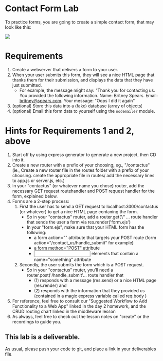 # Contact Form Lab

To practice forms, you are going to create a simple contact form, that may look like this:

<img src="https://hackernoon.com/hn-images/0*ZAyh1wiEdgL6tzlB.png" >

# Requirements

1. Create a webserver that delivers a form to your user.
2. When your user submits this form, they will see a nice HTML page that thanks them for their submission, and displays the data that they have just submitted.
    - For example, the message might say: "Thank you for contacting us. You provided the following information. Name: Britney Spears. Email: britney@spears.com. Your message: "Oops I did it again"
3. (optional) Store this data into a (fake) database (array of objects)
4. (optional) Email this form data to yourself using the ```nodemailer``` module.

# Hints for Requirements 1 and 2, above

1. Start off by using express generator to generate a new project, then CD into it.
2. Create a new router with a prefix of your choosing, eg., "/contactus" (ie., Create a new router file in the routes folder with a prefix of your choosing. create the appropriate file in routes/ add the necessary lines to app.js or server.js, etc.)
3. In your "contactus" (or whatever name you chose) router, add the necessary GET request routehandler and POST request handler for the form, explained below.
4. Forms are a 2-step process:
    1. First the user has to send a GET request to localhost:3000/contactus (or whatever) to get a nice HTML page contaning the form.
        - So in your "contactus" router, add a router.get('/' ... route handler that sends the user a form via res.render('form.ejs')
        - In your "form.ejs", make sure that your HTML form has the following:
            - a form action="" attribute that targets your POST route (form action="/contact_us/handle_submit" for example)
            - a form method="POST" attribute
            - <input> elements that contain a name="something" attribute
    2. Secondly, the user submits the form which is a POST request.
        - So in your "contactus" router, you'll need a router.post('/handle_submit'... route handler that 
            - (1) responds with a message (res.send) or a nice HTML page (res.render) and 
            - (2) responds with the information that they provided us (contained in a magic express variable called req.body )
  3. For reference, feel free to consult our "Suggested Workflow to Add Functionality to a Web App" linked in the day 2 homework, and the CRUD routing chart linked in the middleware lesson
5. As always, feel free to check out the lesson notes on "create" or the recordings to guide you.
  




## This lab is a deliverable.

As usual, please push your code to git, and place a link in your deliverables file.
